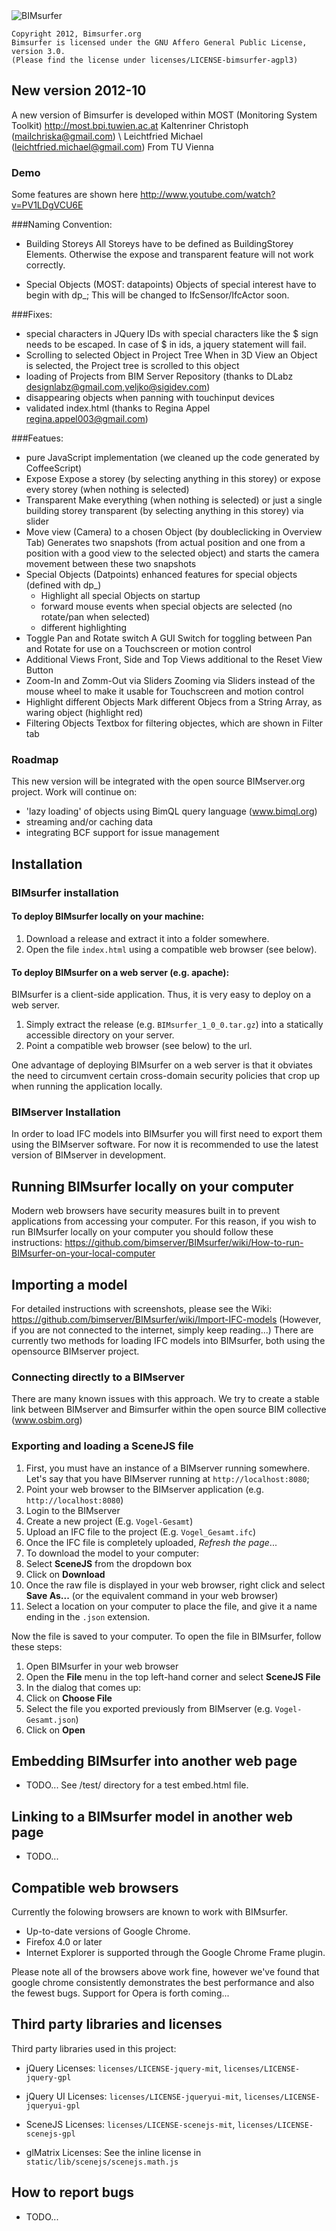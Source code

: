 <img src="http://bimsurfer.org/files/2011/11/bimsurfer-logo-245x85.png" alt="BIMsurfer">

    Copyright 2012, Bimsurfer.org
    Bimsurfer is licensed under the GNU Affero General Public License, version 3.0. 
    (Please find the license under licenses/LICENSE-bimsurfer-agpl3)

## New version 2012-10
A new version of Bimsurfer is developed within MOST (Monitoring System Toolkit) 
http://most.bpi.tuwien.ac.at
Kaltenriner Christoph (mailchriska@gmail.com) \\
Leichtfried Michael (leichtfried.michael@gmail.com)
From TU Vienna

### Demo
Some features are shown here http://www.youtube.com/watch?v=PV1LDgVCU6E

###Naming Convention:
- Building Storeys
  All Storeys have to be defined as BuildingStorey Elements. Otherwise the expose and transparent feature will not
  work correctly.
  
- Special Objects (MOST: datapoints)
  Objects of special interest have to begin with dp_; This will be changed to IfcSensor/IfcActor soon.
  
###Fixes:
- special characters in JQuery
   IDs with special characters like the $ sign needs to be escaped. In case of $ in ids, a jquery statement will fail.
- Scrolling to selected Object in Project Tree
   When in 3D View an Object is selected, the Project tree is scrolled to this object
- loading of Projects from BIM Server Repository (thanks to DLabz designlabz@gmail.com,veljko@sigidev.com)
- disappearing objects when panning with touchinput devices
- validated index.html (thanks to Regina Appel regina.appel003@gmail.com)

###Featues:
- pure JavaScript implementation (we cleaned up the code generated by CoffeeScript)
- Expose
   Expose a storey (by selecting anything in this storey) or expose every storey (when nothing is
   selected)
- Transparent 
   Make everything (when nothing is selected) or just a single building storey transparent (by
   selecting anything in this storey) via slider
- Move view (Camera) to a chosen Object (by doubleclicking in Overview Tab)
   Generates two snapshots (from actual position and one from a position with a good view to
   the selected object) and starts the camera movement between these two snapshots
- Special Objects (Datpoints)
  enhanced features for special objects (defined with dp_)
    - Highlight all special Objects on startup
    - forward mouse events when special objects are selected (no rotate/pan when selected)
    - different highlighting	  
- Toggle Pan and Rotate switch
   A GUI Switch for toggling between Pan and Rotate for use on a Touchscreen or motion control
- Additional Views
   Front, Side and Top Views additional to the Reset View Button
- Zoom-In and Zomm-Out via Sliders
   Zooming via Sliders instead of the mouse wheel to make it usable for Touchscreen and motion control
- Highlight different Objects
   Mark different Objecs from a String Array, as waring object (highlight red)
- Filtering Objects
   Textbox for filtering objectes, which are shown in Filter tab
	
### Roadmap
This new version will be integrated with the open source BIMserver.org project.
Work will continue on:
- 'lazy loading' of objects using BimQL query language (www.bimql.org)
- streaming and/or caching data
- integrating BCF support for issue management

	
## Installation

### BIMsurfer installation

#### To deploy BIMsurfer locally on your machine:

1. Download a release and extract it into a folder somewhere.
2. Open the file `index.html` using a compatible web browser (see below).

#### To deploy BIMsurfer on a web server (e.g. apache):

BIMsurfer is a client-side application. Thus, it is very easy to deploy on a web server.

1. Simply extract the release (e.g. `BIMsurfer_1_0_0.tar.gz`) into a statically accessible directory on your server. 
2. Point a compatible web browser (see below) to the url.

One advantage of deploying BIMsurfer on a web server is that it obviates the need to circumvent certain cross-domain
security policies that crop up when running the application locally.

### BIMserver Installation

In order to load IFC models into BIMsurfer you will first need to export them using the BIMserver software.
For now it is recommended to use the latest version of BIMserver in development.

## Running BIMsurfer locally on your computer

Modern web browsers have security measures built in to prevent applications from accessing your computer. 
For this reason, if you wish to run BIMsurfer locally on your computer you should follow these instructions: 
https://github.com/bimserver/BIMsurfer/wiki/How-to-run-BIMsurfer-on-your-local-computer

## Importing a model

For detailed instructions with screenshots, please see the Wiki: https://github.com/bimserver/BIMsurfer/wiki/Import-IFC-models
(However, if you are not connected to the internet, simply keep reading...)
There are currently two methods for loading IFC models into BIMsurfer, both using the opensource BIMserver project.

### Connecting directly to a BIMserver

There are many known issues with this approach. 
We try to create a stable link between BIMserver and Bimsurfer within the open source BIM collective (www.osbim.org)

### Exporting and loading a SceneJS file

1. First, you must have an instance of a BIMserver running somewhere.
   Let's say that you have BIMserver running at `http://localhost:8080`;
2. Point your web browser to the BIMserver application (e.g. `http://localhost:8080`)
3. Login to the BIMserver
4. Create a new project (E.g. `Vogel-Gesamt`)
5. Upload an IFC file to the project (E.g. `Vogel_Gesamt.ifc`)
6. Once the IFC file is completely uploaded, *Refresh the page*...
7. To download the model to your computer:
  1. Select **SceneJS** from the dropdown box
  2. Click on **Download**
  3. Once the raw file is displayed in your web browser, right click and select **Save As...** (or the equivalent command in your web browser)
  4. Select a location on your computer to place the file, and give it a name ending in the `.json` extension.

Now the file is saved to your computer. To open the file in BIMsurfer, follow these steps:

1. Open BIMsurfer in your web browser
2. Open the **File** menu in the top left-hand corner and select **SceneJS File**
4. In the dialog that comes up:
  1. Click on **Choose File**
  2. Select the file you exported previously from BIMserver (e.g. `Vogel-Gesamt.json`)
  3. Click on **Open**

## Embedding BIMsurfer into another web page

* TODO...
See /test/ directory for a test embed.html file.

## Linking to a BIMsurfer model in another web page

* TODO...

## Compatible web browsers

Currently the folowing browsers are known to work with BIMsurfer.

* Up-to-date versions of Google Chrome.
* Firefox 4.0 or later
* Internet Explorer is supported through the Google Chrome Frame plugin.

Please note all of the browsers above work fine, however we've found that google chrome consistently demonstrates
the best performance and also the fewest bugs. Support for Opera is forth coming...

## Third party libraries and licenses

Third party libraries used in this project:

* jQuery
  Licenses: `licenses/LICENSE-jquery-mit`, `licenses/LICENSE-jquery-gpl`

* jQuery UI
  Licenses: `licenses/LICENSE-jqueryui-mit`, `licenses/LICENSE-jqueryui-gpl`

* SceneJS
  Licenses: `licenses/LICENSE-scenejs-mit`, `licenses/LICENSE-scenejs-gpl`

* glMatrix
  Licenses: See the inline license in `static/lib/scenejs/scenejs.math.js`

## How to report bugs

* TODO...
